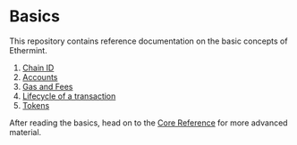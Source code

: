 <!--
order: false
parent:
  order: 3
-->

# Basics

This repository contains reference documentation on the basic concepts of Ethermint.

1. [Chain ID](./chain_id)
1. [Accounts](./accounts)
1. [Gas and Fees](./gas)
1. [Lifecycle of a transaction](./transactions)
1. [Tokens](./tokens)

After reading the basics, head on to the [Core Reference](../core/README) for more advanced material.
